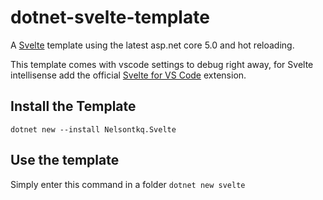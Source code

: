 # dotnet-svelte-template
A [Svelte](https://svelte.dev) template using the latest asp.net core 5.0 and hot reloading.

This template comes with vscode settings to debug right away, for Svelte intellisense add the official 
[Svelte for VS Code](https://marketplace.visualstudio.com/items?itemName=svelte.svelte-vscode) extension. 

## Install the Template
`dotnet new --install Nelsontkq.Svelte`

## Use the template
Simply enter this command in a folder
`dotnet new svelte`
